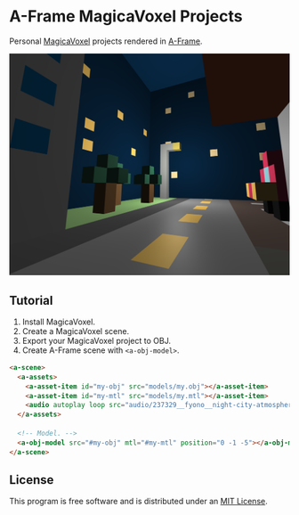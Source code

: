 # A-Frame MagicaVoxel Projects

Personal [MagicaVoxel](https://ephtracy.github.io/) projects rendered in
[A-Frame](https://aframe.io).

![city](img/city.png)

## Tutorial

1. Install MagicaVoxel.
2. Create a MagicaVoxel scene.
3. Export your MagicaVoxel project to OBJ.
4. Create A-Frame scene with `<a-obj-model>`.

```html
<a-scene>
  <a-assets>
    <a-asset-item id="my-obj" src="models/my.obj"></a-asset-item>
    <a-asset-item id="my-mtl" src="models/my.mtl"></a-asset-item>
    <audio autoplay loop src="audio/237329__fyono__night-city-atmosphere.wav"></audio>
  </a-assets>

  <!-- Model. -->
  <a-obj-model src="#my-obj" mtl="#my-mtl" position="0 -1 -5"></a-obj-model>
</a-scene>
```

## License

This program is free software and is distributed under an [MIT License](LICENSE).
